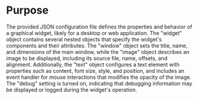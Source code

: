 # Purpose
The provided JSON configuration file defines the properties and behavior of a graphical widget, likely for a desktop or web application. The "widget" object contains several nested objects that specify the widget's components and their attributes. The "window" object sets the title, name, and dimensions of the main window, while the "image" object describes an image to be displayed, including its source file, name, offsets, and alignment. Additionally, the "text" object configures a text element with properties such as content, font size, style, and position, and includes an event handler for mouse interactions that modifies the opacity of the image. The "debug" setting is turned on, indicating that debugging information may be displayed or logged during the widget's operation.
